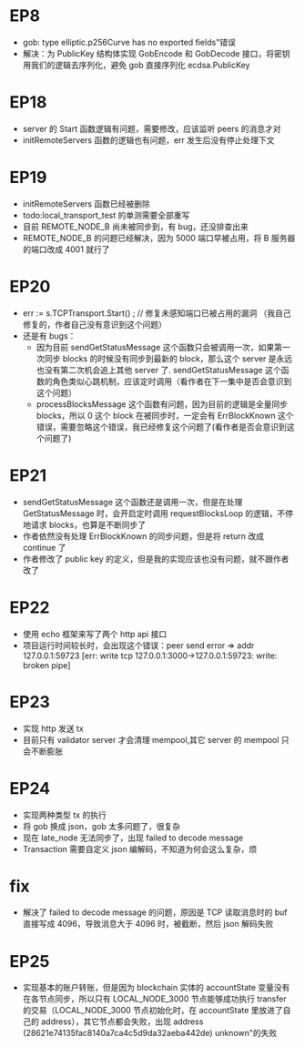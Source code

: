 # EP8

- gob: type elliptic.p256Curve has no exported fields"错误
- 解决：为 PublicKey 结构体实现 GobEncode 和 GobDecode 接口，将密钥用我们的逻辑去序列化，避免 gob 直接序列化 ecdsa.PublicKey

# EP18

- server 的 Start 函数逻辑有问题，需要修改，应该监听 peers 的消息才对
- initRemoteServers 函数的逻辑也有问题，err 发生后没有停止处理下文

# EP19

- initRemoteServers 函数已经被删除
- todo:local_transport_test 的单测需要全部重写
- 目前 REMOTE_NODE_B 尚未被同步到，有 bug，还没排查出来
- REMOTE_NODE_B 的问题已经解决，因为 5000 端口早被占用，将 B 服务器的端口改成 4001 就行了

# EP20

- err := s.TCPTransport.Start() ; // 修复未感知端口已被占用的漏洞 （我自己修复的，作者自己没有意识到这个问题）
- 还是有 bugs：
  - 因为目前 sendGetStatusMessage 这个函数只会被调用一次，如果第一次同步 blocks 的时候没有同步到最新的 block，那么这个 server 是永远也没有第二次机会追上其他 server 了. sendGetStatusMessage 这个函数的角色类似心跳机制，应该定时调用（看作者在下一集中是否会意识到这个问题）
  - processBlocksMessage 这个函数有问题，因为目前的逻辑是全量同步 blocks，所以 0 这个 block 在被同步时，一定会有 ErrBlockKnown 这个错误，需要忽略这个错误，我已经修复这个问题了(看作者是否会意识到这个问题了)

# EP21

- sendGetStatusMessage 这个函数还是调用一次，但是在处理 GetStatusMessage 时，会开启定时调用 requestBlocksLoop 的逻辑，不停地请求 blocks，也算是不断同步了
- 作者依然没有处理 ErrBlockKnown 的同步问题，但是将 return 改成 continue 了
- 作者修改了 public key 的定义，但是我的实现应该也没有问题，就不跟作者改了

# EP22

- 使用 echo 框架来写了两个 http api 接口
- 项目运行时间较长时，会出现这个错误：peer send error => addr 127.0.0.1:59723 [err: write tcp 127.0.0.1:3000->127.0.0.1:59723: write: broken pipe]

# EP23

- 实现 http 发送 tx
- 目前只有 validator server 才会清理 mempool,其它 server 的 mempool 只会不断膨胀

# EP24

- 实现两种类型 tx 的执行
- 将 gob 换成 json，gob 太多问题了，很复杂
- 现在 late_node 无法同步了，出现 failed to decode message
- Transaction 需要自定义 json 编解码，不知道为何会这么复杂，烦

# fix

- 解决了 failed to decode message 的问题，原因是 TCP 读取消息时的 buf 直接写成 4096，导致消息大于 4096 时，被截断，然后 json 解码失败

# EP25

- 实现基本的账户转账，但是因为 blockchain 实体的 accountState 变量没有在各节点同步，所以只有 LOCAL_NODE_3000 节点能够成功执行 transfer 的交易（LOCAL_NODE_3000 节点初始化时，在 accountState 里放进了自己的 address），其它节点都会失败，出现 address (28621e74135fac8140a7ca4c5d9da32aeba442de) unknown"的失败
